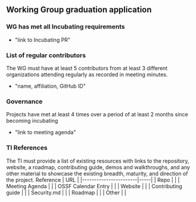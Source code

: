 ## Working Group graduation application

### WG has met all Incubating requirements
  * "link to Incubating PR"

### List of regular contributors
The WG must have at least 5 contributors from at least 3 different organizations attending regularly as recorded in meeting minutes.
  * "name, affiliation, GitHub ID"

### Governance
Projects have met at least 4 times over a period of at least 2 months since becoming incubating
  * "link to meeting agenda"

### TI References
The TI must provide a list of existing resources with links to the repository, website, a roadmap, contributing guide, demos and walkthroughs, and any other material to showcase the existing breadth, maturity, and direction of the project.
 Reference              | URL |
|-----------------------|-----|
| Repo                  |     |
| Meeting Agenda        |     |
| OSSF Calendar Entry   |     |
| Website               |     |
| Contributing guide    |     |
| Security.md           |     |
| Roadmap               |     |
| Other                 |     |
